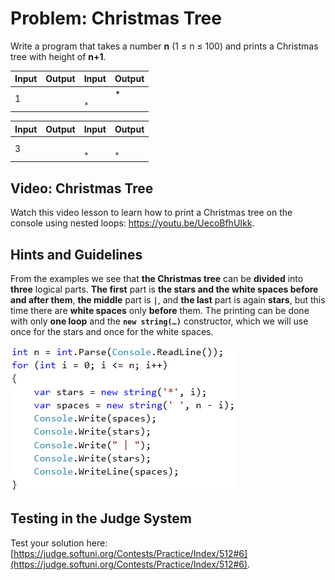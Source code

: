 # Problem: Christmas Tree

Write a program that takes a number **n** (1 ≤ n ≤ 100) and prints a Christmas tree with height of **n+1**.

| Input | Output                                          | Input | Output                                                                      |
| ----- | ----------------------------------------------- | ----- | --------------------------------------------------------------------------- |
| 1     | <p>  <code>|</code>  <br><code>* | *</code></p> | 2     | <p>   <code>|</code>   <br> <code>* | *</code> <br><code>** | **</code></p> |

| Input | Output                                                                                                      | Input | Output                                                                                                                                          |
| ----- | ----------------------------------------------------------------------------------------------------------- | ----- | ----------------------------------------------------------------------------------------------------------------------------------------------- |
| 3     | <p>    <code>|</code>    <br>  <code>* | *</code>  <br> <code>** | **</code> <br><code>*** | ***</code></p> | 4     | <p>     <code>|</code>     <br>   <code>* | *</code>   <br>  <code>** | **</code>  <br> <code>*** | ***</code> <br><code>**** | ****</code></p> |

## Video: Christmas Tree

Watch this video lesson to learn how to print a Christmas tree on the console using nested loops: https://youtu.be/UecoBfhUIkk.

## Hints and Guidelines

From the examples we see that **the Christmas tree** can be **divided** into **three** logical parts. **The first** part is **the stars and the white spaces before and after them**, **the middle** part is **`|`**, and **the last** part is again **stars**, but this time there are **white spaces** only **before** them. The printing can be done with only **one loop** and the **`new string(…)`** constructor, which we will use once for the stars and once for the white spaces.

![](../../assets/chapter-6-images/07.Christmas-tree-01.png)

## Testing in the Judge System

Test your solution here: [https://judge.softuni.org/Contests/Practice/Index/512#6](https://judge.softuni.org/Contests/Practice/Index/512#6).
